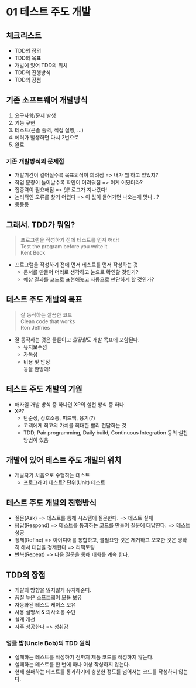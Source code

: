# 01 테스트 주도 개발

## 체크리스트
  * TDD의 정의
  * TDD의 목표
  * 개발에 있어 TDD의 위치
  * TDD의 진행방식
  * TDD의 장점
  
  
## 기존 소프트웨어 개발방식
  1. 요구사항/문제 발생
  2. 기능 구현
  3. 테스트(콘솔 출력, 직접 실행, ...)
  4. 에러가 발생하면 다시 2번으로
  5. 완료

### 기존 개발방식의 문제점
  * 개발기간이 길어질수록 목표의식이 희려짐 => 내가 뭘 하고 있었지?
  * 작업 분량이 늘어날수록 확인이 어려워짐 => 이게 어딨더라?
  * 집중력이 필요해짐 => 앗! 로그가 지나갔다!
  * 논리적인 오류를 찾기 어렵다 => 이 값이 들어가면 나오는게 맞나...?
  * 등등등
  

## 그래서. TDD가 뭐임?

> 프로그램을 작성하기 전에 테스트를 먼저 해라!    
  Test the program before you write it    
  Kent Beck
  
  * 프로그램을 작성하기 전에 먼저 테스트를 먼저 작성하는 것
    * 문서를 만들어 머리로 생각하고 눈으로 확인할 것인가?
    * 예상 결과를 코드로 표현해놓고 자동으로 판단하게 할 것인가?  


## 테스트 주도 개발의 목표

> 잘 동작하는 깔끔한 코드    
  Clean code that works    
  Ron Jeffries

  * 잘 동작하는 것은 물론이고 *깔끔함*도 개발 목표에 포함된다.
    * 유지보수성
    * 가독성
    * 비용 및 안정   
    등을 한방에!


## 테스트 주도 개발의 기원
  * 애자일 개발 방식 중 하나인 XP의 실천 방식 중 하나 
  * XP? 
    * 단순성, 상호소통, 피드백, 용기(?)
    * 고객에게 최고의 가치를 최대한 빨리 전달하는 것
    * TDD, Pair programming, Daily build, Continuous Integration 등의 실천방법이 있음


## 개발에 있어 테스트 주도 개발의 위치 
  * 개발자가 처음으로 수행하는 테스트
    * 프로그래머 테스트? 단위(Unit) 테스트


## 테스트 주도 개발의 진행방식

  * 질문(Ask) => 테스트를 통해 시스템에 질문한다. => 테스트 실패
  * 응답(Respond) => 테스트를 통과하는 코드를 만들어 질문에 대답한다. => 테스트 성공
  * 정제(Refine) => 아이디어를 통합하고, 불필요한 것은 제거하고 모호한 것은 명확히 해서 대답을 정제한다 => 리팩토링
  * 반복(Repeat) => 다음 질문을 통해 대화를 계속 한다.


## TDD의 장점
  * 개발의 방향을 잃지않게 유지해준다.
  * 품질 높은 소프트웨어 모듈 보유
  * 자동화된 테스트 케이스 보유
  * 사용 설명서 & 의사소통 수단
  * 설계 개선
  * 자주 성공한다 => 성취감

### 엉클 밥(Uncle Bob)의 TDD 원칙

  * 실패하는 테스트를 작성하기 전까지 제품 코드를 작성하지 않는다.
  * 실패하는 테스트를 한 번에 하나 이상 작성하지 않는다.
  * 현재 실패하는 테스트를 통과하기에 충분한 정도를 넘어서는 코드를 작성하지 않는다.